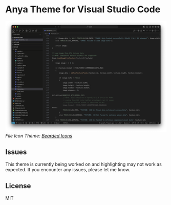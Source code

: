 # Anya Theme for Visual Studio Code

![ThemeScreenshot](https://github.com/anya-theme/anya-vsc/blob/main/assets/anya-theme.png?raw=true)
_File Icon Theme: [Bearded Icons](https://marketplace.visualstudio.com/items?itemName=BeardedBear.beardedicons)_

## Issues

This theme is currently being worked on and highlighting may not work as expected. If you encounter any issues, please let me know.

## License

MIT
